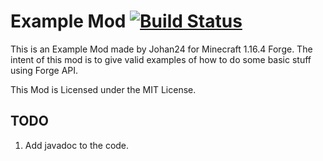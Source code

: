 Example Mod [![Build Status](https://travis-ci.org/Johan2403/ExampleMod.svg?branch=1.16.4)](https://travis-ci.org/Johan2403/ExampleMod)
===

This is an Example Mod made by Johan24 for Minecraft 1.16.4 Forge.
The intent of this mod is to give valid examples of how to do some basic stuff using Forge API.

This Mod is Licensed under the MIT License.

TODO
---
1. Add javadoc to the code.
